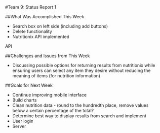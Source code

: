 #Team 9: Status Report 1

##What Was Accomplished This Week
* Search box on left side (including add buttons)
* Delete functionality
* Nutritionix API implemented 
 
API

##Challenges and Issues from This Week
* Discussing possible options for returning results from nutritionix while 
ensuring users can select any item they desire without reducing the meaning
of items (for nutrition information)

##Goals for Next Week
* Continue improving mobile interface
* Build charts
* Clean nutrition data - round to the hundredth place, remove values below a certain percentage of the total?
* Determine best way to display results from search and implement
* User login
* Server